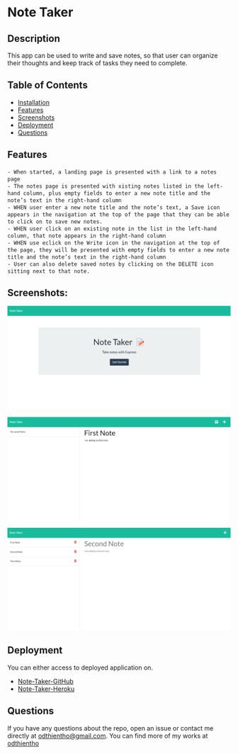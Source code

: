 # Note Taker

## Description

This app can be used to write and save notes, so that user can organize their thoughts and keep track of tasks they need to complete.

  ## Table of Contents
  - [Installation](#installation)
  - [Features](#features)
  - [Screenshots](#screenshots)
  - [Deployment](#deployment)
  - [Questions](#questions)

## Features

```
- When started, a landing page is presented with a link to a notes page
- The notes page is presented with xisting notes listed in the left-hand column, plus empty fields to enter a new note title and the note’s text in the right-hand column
- WHEN user enter a new note title and the note’s text, a Save icon appears in the navigation at the top of the page that they can be able to click on to save new notes.
- WHEN user click on an existing note in the list in the left-hand column, that note appears in the right-hand column
- WHEN use eclick on the Write icon in the navigation at the top of the page, they will be presented with empty fields to enter a new note title and the note’s text in the right-hand column
- User can also delete saved notes by clicking on the DELETE icon sitting next to that note.
```

## Screenshots:
![Landing-Page.](./assets/images/landing-page.png)

![Note-Page.](./assets/images/note-page.png)

![Retrieved Note Page.](./assets/images/retrieve-note.png)


## Deployment

You can either access to deployed application on.
- [Note-Taker-GitHub](https://odthientho.github.io/w11c-note-taker)
- [Note-Taker-Heroku](https://w11c-notes-taker.herokuapp.com/)


## Questions
If you have any questions about the repo, open an issue or contact me directly at odthientho@gmail.com. You can find more of my works at [odthientho](https://github.com/odthientho/)